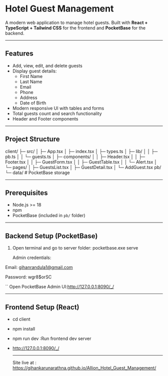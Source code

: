 
# Hotel Guest Management

A modern web application to manage hotel guests. Built with **React + TypeScript + Tailwind CSS** for the frontend and **PocketBase** for the backend.

---

## Features

- Add, view, edit, and delete guests
- Display guest details:
  - First Name
  - Last Name
  - Email
  - Phone
  - Address
  - Date of Birth
- Modern responsive UI with tables and forms
- Total guests count and search functionality
- Header and Footer components

---

## Project Structure
client/
├─ src/
│ ├─ App.tsx
│ ├─ index.tsx
│ ├─ types.ts
│ ├─ lib/
│ │ ├─ pb.ts
│ │ └─ guests.ts
│ ├─ components/
│ │ ├─ Header.tsx
│ │ ├─ Footer.tsx
│ │ ├─ GuestForm.tsx
│ │ ├─ GuestTable.tsx
│ │ └─ Alert.tsx
│ └─ pages/
│ ├─ GuestsList.tsx
│ ├─ GuestDetail.tsx
│ └─ AddGuest.tsx
pb/
└─ data/ # PocketBase storage

---

## Prerequisites

- Node.js >= 18
- npm
- PocketBase (included in `pb/` folder)

---

## Backend Setup (PocketBase)

1. Open terminal and go to server folder:
   pocketbase.exe serve

   Admin credentials:

Email: gihanrandula1@gmail.com

Password: wgr8$orSC

``
Open PocketBase Admin UI:http://127.0.0.1:8090/_/

---

## Frontend Setup (React)
- cd client
- npm install
- npm run dev :Run frontend dev server
- http://127.0.0.1:8090/_/

  ---

  Site live at : https://gihankarunarathna.github.io/Allion_Hotel_Guest_Management/
